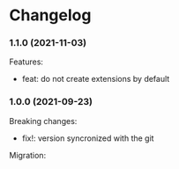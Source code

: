 # Changelog

### 1.1.0 (2021-11-03)

Features:

-   feat: do not create extensions by default

### 1.0.0 (2021-09-23)

Breaking changes:

-   fix!: version syncronized with the git

Migration:
